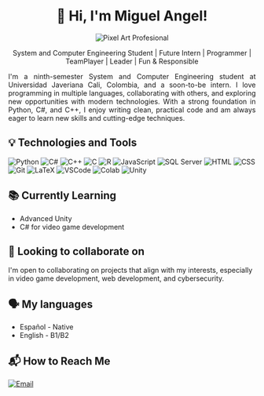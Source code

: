 <div align="center">

# **🤝 Hi, I'm Miguel Angel!**

![Pixel Art Profesional](https://png.pngtree.com/thumb_back/fh260/background/20230722/pngtree-retro-3d-rendered-digital-background-with-old-school-pixelated-video-game-image_3778945.jpg)

System and Computer Engineering Student | Future Intern | Programmer | TeamPlayer | Leader | Fun & Responsible
</div>

<div align="justify">
I'm a ninth-semester System and Computer Engineering student at Universidad Javeriana Cali, Colombia, and a soon-to-be intern. I love programming in multiple languages, collaborating with others, and exploring new opportunities with modern technologies. With a strong foundation in Python, C#, and C++, I enjoy writing clean, practical code and am always eager to learn new skills and cutting-edge techniques.
</div>

## 💡 Technologies and Tools

![Python](https://img.shields.io/badge/-Python-3776AB?style=flat-square&logo=python&logoColor=white)
![C#](https://img.shields.io/badge/-C%23-239120?style=flat-square&logo=c-sharp&logoColor=white)
![C++](https://img.shields.io/badge/-C++-00599C?style=flat-square&logo=c%2B%2B&logoColor=white)
![C](https://img.shields.io/badge/-C-A8B9CC?style=flat-square&logo=c&logoColor=black)
![R](https://img.shields.io/badge/-R-276DC3?style=flat-square&logo=r&logoColor=white)
![JavaScript](https://img.shields.io/badge/-JavaScript-F7DF1E?style=flat-square&logo=javascript&logoColor=black)
![SQL Server](https://img.shields.io/badge/-SQL%20Server-CC2927?style=flat-square&logo=microsoft-sql-server&logoColor=white)
![HTML](https://img.shields.io/badge/-HTML5-E34F26?style=flat-square&logo=html5&logoColor=white)
![CSS](https://img.shields.io/badge/-CSS3-1572B6?style=flat-square&logo=css3&logoColor=white)
![Git](https://img.shields.io/badge/-Git-F05032?style=flat-square&logo=git&logoColor=white)
![LaTeX](https://img.shields.io/badge/-LaTeX-008080?style=flat-square&logo=latex&logoColor=white)
![VSCode](https://img.shields.io/badge/-VSCode-007ACC?style=flat-square&logo=visual-studio-code&logoColor=white)
![Colab](https://img.shields.io/badge/-Google%20Colab-F9AB00?style=flat-square&logo=google-colab&logoColor=white)
![Unity](https://img.shields.io/badge/-Unity-000000?style=flat-square&logo=unity&logoColor=white)

## 📚 Currently Learning

- Advanced Unity
- C# for video game development

## 🙌 Looking to collaborate on

I'm open to collaborating on projects that align with my interests, especially in video game development, web development, and cybersecurity.

## 🗣️ My languages

* Español - Native
* English - B1/B2 

## 📬 How to Reach Me

<!-- [![LinkedIn](https://img.shields.io/badge/-LinkedIn-0077B5?style=flat-square&logo=linkedin&logoColor=white)](https://linkedin.com) -->
[![Email](https://img.shields.io/badge/-Email-D14836?style=flat-square&logo=gmail&logoColor=white)](mailto:miguelangelnivia@gmail.com)
